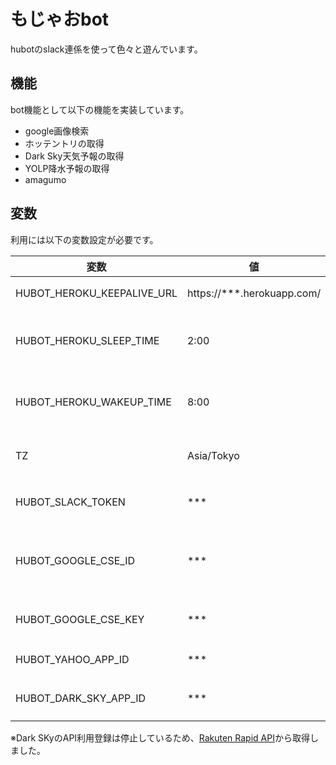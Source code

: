 # もじゃおbot
hubotのslack連係を使って色々と遊んでいます。

## 機能
bot機能として以下の機能を実装しています。
* google画像検索
* ホッテントリの取得
* Dark Sky天気予報の取得
* YOLP降水予報の取得
* amagumo

## 変数
利用には以下の変数設定が必要です。

| 変数 | 値 | 備考 |
|-|-|-|
|HUBOT_HEROKU_KEEPALIVE_URL|https://***.herokuapp.com/|herokuのドメイン|
|HUBOT_HEROKU_SLEEP_TIME|2:00|herokuのkeep aliveをお休みする時間|
|HUBOT_HEROKU_WAKEUP_TIME|8:00|herokuのkeep aliveを始める時間|
|TZ|Asia/Tokyo|上記keep aliveのTimeZone|
|HUBOT_SLACK_TOKEN|***|slackで発行したtoken|
|HUBOT_GOOGLE_CSE_ID|***|google custom searchで作成したID|
|HUBOT_GOOGLE_CSE_KEY|***|google APIのAPIキー|
|HUBOT_YAHOO_APP_ID|***|[YOLP](https://developer.yahoo.co.jp/webapi/map/)のAPIキー|
|HUBOT_DARK_SKY_APP_ID|***|Dark SkyのAPIキー※|

※Dark SKyのAPI利用登録は停止しているため、[Rakuten Rapid API](https://api.rakuten.co.jp/ja/)から取得しました。

